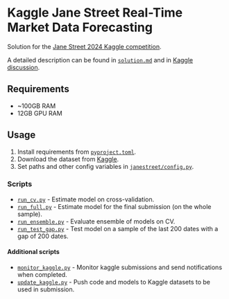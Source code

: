 # Kaggle Jane Street Real-Time Market Data Forecasting

Solution for the [Jane Street 2024 Kaggle competition](https://www.kaggle.com/competitions/jane-street-real-time-market-data-forecasting/overview).

A detailed description can be found in [`solution.md`](solution.md) and in [Kaggle discussion](https://www.kaggle.com/competitions/jane-street-real-time-market-data-forecasting/discussion/556542).

## Requirements

- ~100GB RAM
- 12GB GPU RAM

## Usage

1. Install requirements from [`pyproject.toml`](pyproject.toml).
2. Download the dataset from [Kaggle](https://www.kaggle.com/competitions/jane-street-real-time-market-data-forecasting/data).
3. Set paths and other config variables in [`janestreet/config.py`](janestreet/config.py).

### Scripts

- [`run_cv.py`](scripts/python/run_cv.py) - Estimate model on cross-validation.
- [`run_full.py`](scripts/python/run_full.py) - Estimate model for the final submission (on the whole sample).
- [`run_ensemble.py`](scripts/python/run_ensemble.py) - Evaluate ensemble of models on CV.
- [`run_test_gap.py`](scripts/python/run_test_gap.py) - Test model on a sample of the last 200 dates with a gap of 200 dates.

#### Additional scripts

- [`monitor_kaggle.py`](scripts/python/monitor_kaggle.py) - Monitor kaggle submissions and send notifications when completed.
- [`update_kaggle.py`](scripts/python/update_kaggle.py) - Push code and models to Kaggle datasets to be used in submission.
